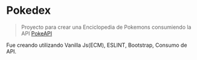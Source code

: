 # Pokedex

> Proyecto para crear una Enciclopedia de Pokemons consumiendo la API [PokeAPI](https://pokeapi.co/)

Fue creando utilizando Vanilla Js(ECM), ESLINT, Bootstrap, Consumo de API.
